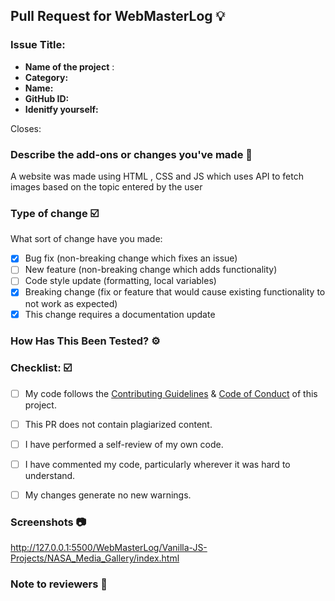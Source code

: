 ## Pull Request for WebMasterLog 💡

### Issue Title: <!--New issue-->

- **Name of the project** : <!--NASA Media Gallery-->
- **Category:** <!-- Category of the project:  CSS, Front-end, Vanilla JS, Documentation, etc. -->
- **Name:** <!--Sonali Kumari-->
- **GitHub ID:** <!-- SonaliKumari2 -->
- **Idenitfy yourself:** <!--Contributor -->


<!-- Mention the following details and these are mandatory -->

Closes: <!-- #116-->


### Describe the add-ons or changes you've made 📃
A website was made using HTML , CSS and JS which uses API to fetch images based on the topic entered by the user


### Type of change ☑️
<!-- Please delete options that are not relevant. -->
What sort of change have you made:
<!--
Example how to mark a checkbox:-
- [x] My code follows the code style of this project.
-->
- [x] Bug fix (non-breaking change which fixes an issue)
- [ ] New feature (non-breaking change which adds functionality)
- [ ] Code style update (formatting, local variables)
- [x] Breaking change (fix or feature that would cause existing functionality to not work as expected)
- [x] This change requires a documentation update

### How Has This Been Tested? ⚙️
<!-- Describe how it has been tested
Describe how have you verified the changes made-->



### Checklist: ☑️
<!--
Example how to mark a checkbox:-
- [x] My code follows the code style of this project.
-->
- [ ] My code follows the [Contributing Guidelines](https://github.com/Avdhesh-Varshney/WebMasterLog/blob/main/CONTRIBUTING.md) & [Code of Conduct](https://github.com/Avdhesh-Varshney/WebMasterLog/blob/main/CODE_OF_CONDUCT.md) of this project.
- [ ] This PR does not contain plagiarized content.
- [ ] I have performed a self-review of my own code.
- [ ] I have commented my code, particularly wherever it was hard to understand.
- [ ] My changes generate no new warnings.


### Screenshots 📷
<!-- Must add the screenshot of the project or your changes for review your pr -->
http://127.0.0.1:5500/WebMasterLog/Vanilla-JS-Projects/NASA_Media_Gallery/index.html

### Note to reviewers 📄
<!-- Add notes to reviewers if applicable -->

